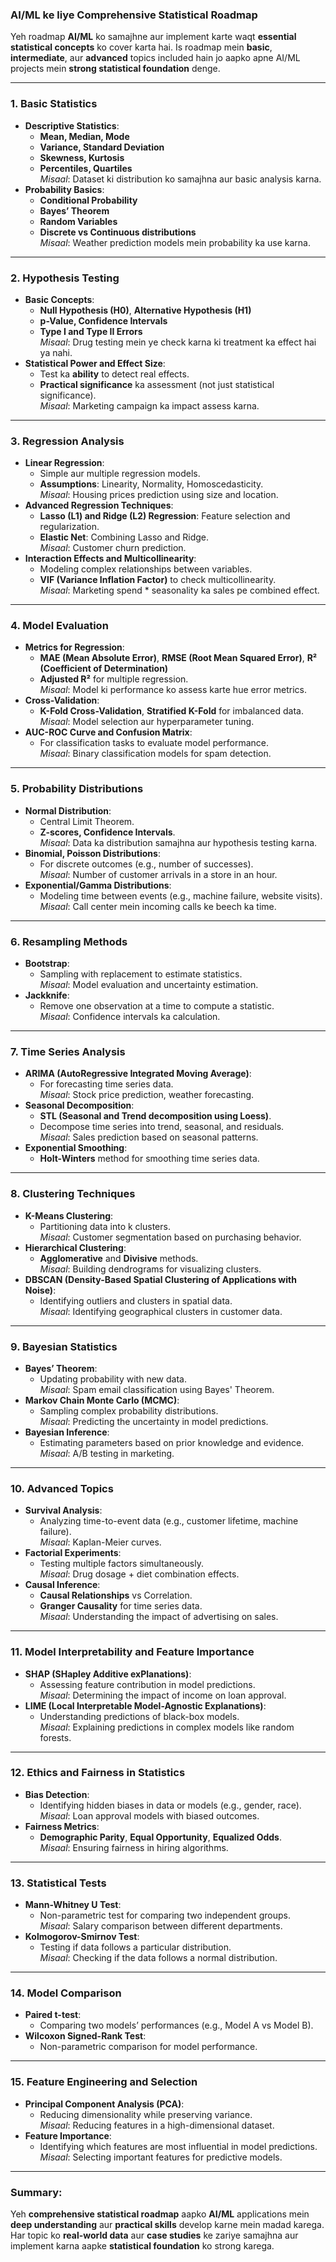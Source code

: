 ### **AI/ML ke liye Comprehensive Statistical Roadmap**

Yeh roadmap **AI/ML** ko samajhne aur implement karte waqt **essential statistical concepts** ko cover karta hai. Is roadmap mein **basic**, **intermediate**, aur **advanced** topics included hain jo aapko apne AI/ML projects mein **strong statistical foundation** denge.

---

### **1. Basic Statistics**  
- **Descriptive Statistics**:  
  - **Mean, Median, Mode**  
  - **Variance, Standard Deviation**  
  - **Skewness, Kurtosis**  
  - **Percentiles, Quartiles**  
    *Misaal*: Dataset ki distribution ko samajhna aur basic analysis karna.  
- **Probability Basics**:  
  - **Conditional Probability**  
  - **Bayes’ Theorem**  
  - **Random Variables**  
  - **Discrete vs Continuous distributions**  
    *Misaal*: Weather prediction models mein probability ka use karna.  

---

### **2. Hypothesis Testing**  
- **Basic Concepts**:  
  - **Null Hypothesis (H0)**, **Alternative Hypothesis (H1)**  
  - **p-Value, Confidence Intervals**  
  - **Type I and Type II Errors**  
    *Misaal*: Drug testing mein ye check karna ki treatment ka effect hai ya nahi.  
- **Statistical Power and Effect Size**:  
  - Test ka **ability** to detect real effects.  
  - **Practical significance** ka assessment (not just statistical significance).  
    *Misaal*: Marketing campaign ka impact assess karna.  

---

### **3. Regression Analysis**  
- **Linear Regression**:  
  - Simple aur multiple regression models.  
  - **Assumptions**: Linearity, Normality, Homoscedasticity.  
    *Misaal*: Housing prices prediction using size and location.  
- **Advanced Regression Techniques**:  
  - **Lasso (L1) and Ridge (L2) Regression**: Feature selection and regularization.  
  - **Elastic Net**: Combining Lasso and Ridge.  
    *Misaal*: Customer churn prediction.  
- **Interaction Effects and Multicollinearity**:  
  - Modeling complex relationships between variables.  
  - **VIF (Variance Inflation Factor)** to check multicollinearity.  
    *Misaal*: Marketing spend * seasonality ka sales pe combined effect.

---

### **4. Model Evaluation**  
- **Metrics for Regression**:  
  - **MAE (Mean Absolute Error)**, **RMSE (Root Mean Squared Error)**, **R² (Coefficient of Determination)**  
  - **Adjusted R²** for multiple regression.  
    *Misaal*: Model ki performance ko assess karte hue error metrics.  
- **Cross-Validation**:  
  - **K-Fold Cross-Validation**, **Stratified K-Fold** for imbalanced data.  
    *Misaal*: Model selection aur hyperparameter tuning.  
- **AUC-ROC Curve and Confusion Matrix**:  
  - For classification tasks to evaluate model performance.  
    *Misaal*: Binary classification models for spam detection.  

---

### **5. Probability Distributions**  
- **Normal Distribution**:  
  - Central Limit Theorem.  
  - **Z-scores, Confidence Intervals**.  
    *Misaal*: Data ka distribution samajhna aur hypothesis testing karna.  
- **Binomial, Poisson Distributions**:  
  - For discrete outcomes (e.g., number of successes).  
    *Misaal*: Number of customer arrivals in a store in an hour.  
- **Exponential/Gamma Distributions**:  
  - Modeling time between events (e.g., machine failure, website visits).  
    *Misaal*: Call center mein incoming calls ke beech ka time.

---

### **6. Resampling Methods**  
- **Bootstrap**:  
  - Sampling with replacement to estimate statistics.  
    *Misaal*: Model evaluation and uncertainty estimation.  
- **Jackknife**:  
  - Remove one observation at a time to compute a statistic.  
    *Misaal*: Confidence intervals ka calculation.  

---

### **7. Time Series Analysis**  
- **ARIMA (AutoRegressive Integrated Moving Average)**:  
  - For forecasting time series data.  
    *Misaal*: Stock price prediction, weather forecasting.  
- **Seasonal Decomposition**:  
  - **STL (Seasonal and Trend decomposition using Loess)**.  
  - Decompose time series into trend, seasonal, and residuals.  
    *Misaal*: Sales prediction based on seasonal patterns.  
- **Exponential Smoothing**:  
  - **Holt-Winters** method for smoothing time series data.  

---

### **8. Clustering Techniques**  
- **K-Means Clustering**:  
  - Partitioning data into k clusters.  
    *Misaal*: Customer segmentation based on purchasing behavior.  
- **Hierarchical Clustering**:  
  - **Agglomerative** and **Divisive** methods.  
    *Misaal*: Building dendrograms for visualizing clusters.  
- **DBSCAN (Density-Based Spatial Clustering of Applications with Noise)**:  
  - Identifying outliers and clusters in spatial data.  
    *Misaal*: Identifying geographical clusters in customer data.

---

### **9. Bayesian Statistics**  
- **Bayes’ Theorem**:  
  - Updating probability with new data.  
    *Misaal*: Spam email classification using Bayes' Theorem.  
- **Markov Chain Monte Carlo (MCMC)**:  
  - Sampling complex probability distributions.  
    *Misaal*: Predicting the uncertainty in model predictions.  
- **Bayesian Inference**:  
  - Estimating parameters based on prior knowledge and evidence.  
    *Misaal*: A/B testing in marketing.

---

### **10. Advanced Topics**  
- **Survival Analysis**:  
  - Analyzing time-to-event data (e.g., customer lifetime, machine failure).  
    *Misaal*: Kaplan-Meier curves.  
- **Factorial Experiments**:  
  - Testing multiple factors simultaneously.  
    *Misaal*: Drug dosage + diet combination effects.  
- **Causal Inference**:  
  - **Causal Relationships** vs Correlation.  
  - **Granger Causality** for time series data.  
    *Misaal*: Understanding the impact of advertising on sales.

---

### **11. Model Interpretability and Feature Importance**  
- **SHAP (SHapley Additive exPlanations)**:  
  - Assessing feature contribution in model predictions.  
    *Misaal*: Determining the impact of income on loan approval.  
- **LIME (Local Interpretable Model-Agnostic Explanations)**:  
  - Understanding predictions of black-box models.  
    *Misaal*: Explaining predictions in complex models like random forests.  

---

### **12. Ethics and Fairness in Statistics**  
- **Bias Detection**:  
  - Identifying hidden biases in data or models (e.g., gender, race).  
    *Misaal*: Loan approval models with biased outcomes.  
- **Fairness Metrics**:  
  - **Demographic Parity**, **Equal Opportunity**, **Equalized Odds**.  
    *Misaal*: Ensuring fairness in hiring algorithms.

---

### **13. Statistical Tests**  
- **Mann-Whitney U Test**:  
  - Non-parametric test for comparing two independent groups.  
    *Misaal*: Salary comparison between different departments.  
- **Kolmogorov-Smirnov Test**:  
  - Testing if data follows a particular distribution.  
    *Misaal*: Checking if the data follows a normal distribution.

---

### **14. Model Comparison**  
- **Paired t-test**:  
  - Comparing two models’ performances (e.g., Model A vs Model B).  
- **Wilcoxon Signed-Rank Test**:  
  - Non-parametric comparison for model performance.

---

### **15. Feature Engineering and Selection**  
- **Principal Component Analysis (PCA)**:  
  - Reducing dimensionality while preserving variance.  
    *Misaal*: Reducing features in a high-dimensional dataset.  
- **Feature Importance**:  
  - Identifying which features are most influential in model predictions.  
    *Misaal*: Selecting important features for predictive models.

---

### **Summary:**  
Yeh **comprehensive statistical roadmap** aapko **AI/ML** applications mein **deep understanding** aur **practical skills** develop karne mein madad karega. Har topic ko **real-world data** aur **case studies** ke zariye samajhna aur implement karna aapke **statistical foundation** ko strong karega.